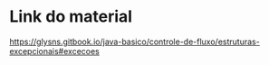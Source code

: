 # Link do material
https://glysns.gitbook.io/java-basico/controle-de-fluxo/estruturas-excepcionais#excecoes
